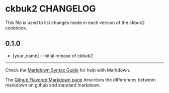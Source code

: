 # ckbuk2 CHANGELOG

This file is used to list changes made in each version of the ckbuk2 cookbook.

## 0.1.0
- [your_name] - Initial release of ckbuk2

- - -
Check the [Markdown Syntax Guide](http://daringfireball.net/projects/markdown/syntax) for help with Markdown.

The [Github Flavored Markdown page](http://github.github.com/github-flavored-markdown/) describes the differences between markdown on github and standard markdown.
